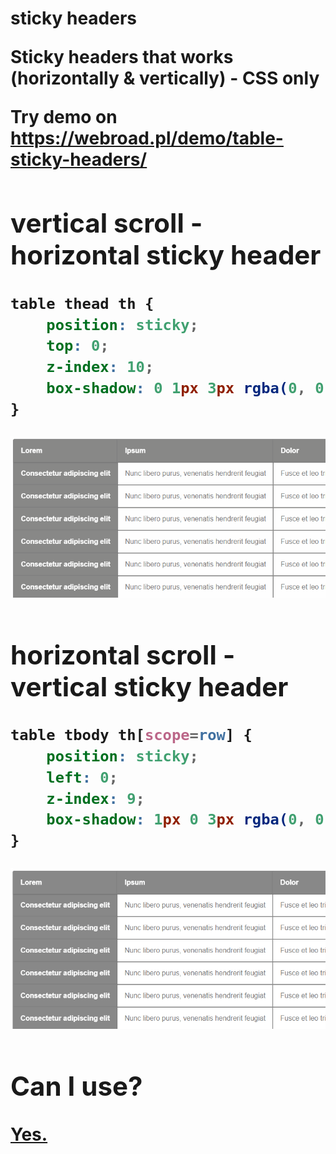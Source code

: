 # <table> sticky headers
Sticky headers that works (horizontally &amp; vertically) - CSS only

Try demo on https://webroad.pl/demo/table-sticky-headers/ 

## vertical scroll - horizontal sticky header

```css
table thead th {
    position: sticky;
    top: 0;
    z-index: 10;
    box-shadow: 0 1px 3px rgba(0, 0, 0, 0.2);
}
```

![vertical scroll - horizontal sticky header](https://github.com/webroad/table-sticky-headers/blob/main/sticky-horizontal-table-header.gif?raw=true)

## horizontal scroll - vertical sticky header

```css
table tbody th[scope=row] {
    position: sticky;
    left: 0;
    z-index: 9;
    box-shadow: 1px 0 3px rgba(0, 0, 0, 0.2);
}
```

![horizontal scroll - vertical sticky header](https://raw.githubusercontent.com/webroad/table-sticky-headers/main/sticky-vertical-table-header.gif?raw=true)

## Can I use?
[Yes.](https://caniuse.com/css-sticky)
